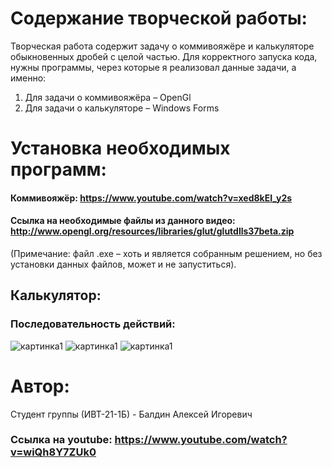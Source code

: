 # Содержание творческой работы:

Творческая работа содержит задачу о коммивояжёре и калькуляторе обыкновенных дробей с целой частью.
Для корректного запуска кода, нужны программы, через которые я реализовал данные задачи, а именно: 
1)	Для задачи о коммивояжёра – OpenGl
2)	Для задачи о калькуляторе – Windows Forms

# Установка необходимых программ:

#### Коммивояжёр: https://www.youtube.com/watch?v=xed8kEI_y2s
#### Ссылка на необходимые файлы из данного видео: http://www.opengl.org/resources/libraries/glut/glutdlls37beta.zip

(Примечание: файл .exe – хоть и является собранным решением, но без установки данных файлов, может и не запуститься).

## Калькулятор:
### Последовательность действий:
![картинка1](https://github.com/BaldinAlexey/classwork/blob/master/1.png)
![картинка1](https://github.com/BaldinAlexey/classwork/blob/master/2.png)
![картинка1](https://github.com/BaldinAlexey/classwork/blob/master/3.png)

# Автор:
 Студент группы (ИВТ-21-1Б) - Балдин Алексей Игоревич
 
 ### Ссылка на youtube: https://www.youtube.com/watch?v=wiQh8Y7ZUk0

 





